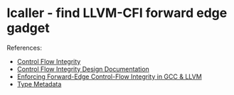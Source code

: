 # Icaller - find LLVM-CFI forward edge gadget

References:
* [Control Flow Integrity](https://clang.llvm.org/docs/ControlFlowIntegrity.html)
* [Control Flow Integrity Design Documentation](https://clang.llvm.org/docs/ControlFlowIntegrityDesign.html)
* [Enforcing Forward-Edge Control-Flow Integrity in GCC & LLVM](https://static.googleusercontent.com/media/research.google.com/ko//pubs/archive/42808.pdf)
* [Type Metadata](https://llvm.org/docs/TypeMetadata.html)